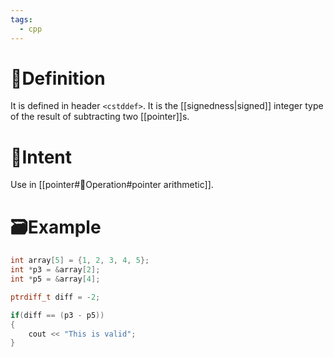 ```yaml
---
tags:
  - cpp
---
```


# 📝Definition
It is defined in header `<cstddef>`. It is the [[signedness|signed]] integer type of the result of subtracting two [[pointer]]s.

# 🎯Intent
Use in [[pointer#💫Operation#pointer arithmetic]].

# 🗃Example
```cpp
int array[5] = {1, 2, 3, 4, 5};
int *p3 = &array[2];
int *p5 = &array[4];

ptrdiff_t diff = -2;

if(diff == (p3 - p5))
{
    cout << "This is valid";
}
```
